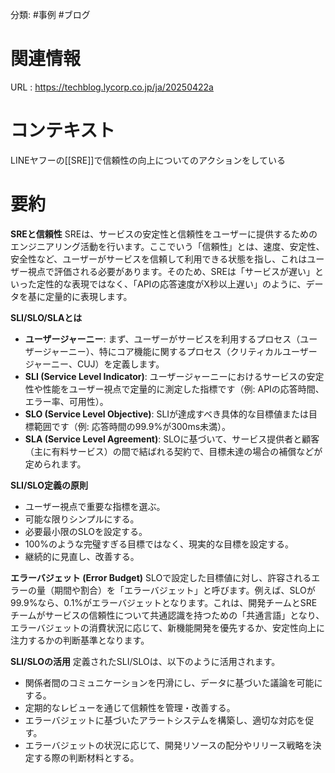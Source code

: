 分類: #事例 #ブログ

# 関連情報
URL : https://techblog.lycorp.co.jp/ja/20250422a
# コンテキスト

LINEヤフーの[[SRE]]で信頼性の向上についてのアクションをしている

# 要約
**SREと信頼性**
SREは、サービスの安定性と信頼性をユーザーに提供するためのエンジニアリング活動を行います。ここでいう「信頼性」とは、速度、安定性、安全性など、ユーザーがサービスを信頼して利用できる状態を指し、これはユーザー視点で評価される必要があります。そのため、SREは「サービスが遅い」といった定性的な表現ではなく、「APIの応答速度がX秒以上遅い」のように、データを基に定量的に表現します。

**SLI/SLO/SLAとは**
- **ユーザージャーニー**: まず、ユーザーがサービスを利用するプロセス（ユーザージャーニー）、特にコア機能に関するプロセス（クリティカルユーザージャーニー、CUJ）を定義します。
- **SLI (Service Level Indicator)**: ユーザージャーニーにおけるサービスの安定性や性能をユーザー視点で定量的に測定した指標です（例: APIの応答時間、エラー率、可用性）。
- **SLO (Service Level Objective)**: SLIが達成すべき具体的な目標値または目標範囲です（例: 応答時間の99.9%が300ms未満）。
- **SLA (Service Level Agreement)**: SLOに基づいて、サービス提供者と顧客（主に有料サービス）の間で結ばれる契約で、目標未達の場合の補償などが定められます。

**SLI/SLO定義の原則**
- ユーザー視点で重要な指標を選ぶ。
- 可能な限りシンプルにする。
- 必要最小限のSLOを設定する。
- 100%のような完璧すぎる目標ではなく、現実的な目標を設定する。
- 継続的に見直し、改善する。

**エラーバジェット (Error Budget)** 
SLOで設定した目標値に対し、許容されるエラーの量（期間や割合）を「エラーバジェット」と呼びます。例えば、SLOが99.9%なら、0.1%がエラーバジェットとなります。これは、開発チームとSREチームがサービスの信頼性について共通認識を持つための「共通言語」となり、エラーバジェットの消費状況に応じて、新機能開発を優先するか、安定性向上に注力するかの判断基準となります。

**SLI/SLOの活用** 定義されたSLI/SLOは、以下のように活用されます。
- 関係者間のコミュニケーションを円滑にし、データに基づいた議論を可能にする。
- 定期的なレビューを通じて信頼性を管理・改善する。
- エラーバジェットに基づいたアラートシステムを構築し、適切な対応を促す。
- エラーバジェットの状況に応じて、開発リソースの配分やリリース戦略を決定する際の判断材料とする。
